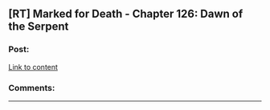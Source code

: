 ## [RT] Marked for Death - Chapter 126: Dawn of the Serpent

### Post:

[Link to content](https://forums.sufficientvelocity.com/threads/marked-for-death-a-rational-naruto-quest-story-only.24793/page-7#post-8491114)

### Comments:

---


